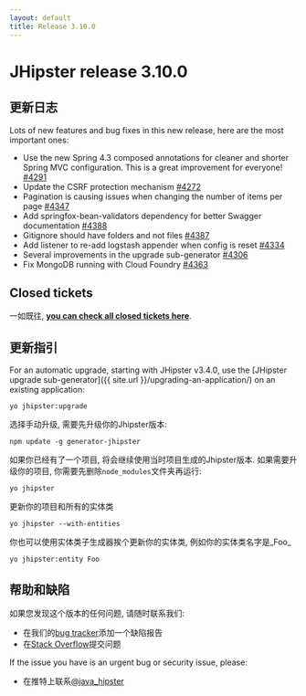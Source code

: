 ```yaml
---
layout: default
title: Release 3.10.0
---
```


JHipster release 3.10.0
==================

更新日志
----------

Lots of new features and bug fixes in this new release, here are the most important ones:

- Use the new Spring 4.3 composed annotations for cleaner and shorter Spring MVC configuration. This is a great improvement for everyone!  [#4291](https://github.com/jhipster/generator-jhipster/pull/4291)
- Update the CSRF protection mechanism [#4272](https://github.com/jhipster/generator-jhipster/issues/4272)
- Pagination is causing issues when changing the number of items per page [#4347](https://github.com/jhipster/generator-jhipster/issues/4347)
- Add springfox-bean-validators dependency for better Swagger documentation [#4388](https://github.com/jhipster/generator-jhipster/pull/4388)
- Gitignore should have folders and not files [#4387](https://github.com/jhipster/generator-jhipster/issues/4387)
- Add listener to re-add logstash appender when config is reset [#4334](https://github.com/jhipster/generator-jhipster/pull/4334)
- Several improvements in the upgrade sub-generator [#4306](https://github.com/jhipster/generator-jhipster/pull/4306)
- Fix MongoDB running with Cloud Foundry [#4363](https://github.com/jhipster/generator-jhipster/issues/4363)

Closed tickets
------------
一如既往, __[you can check all closed tickets here](https://github.com/jhipster/generator-jhipster/issues?q=milestone%3A3.10.0+is%3Aclosed)__.

更新指引
------------

For an automatic upgrade, starting with JHipster v3.4.0, use the [JHipster upgrade sub-generator]({{ site.url }}/upgrading-an-application/) on an existing application:

```
yo jhipster:upgrade
```

选择手动升级, 需要先升级你的Jhipster版本:

```
npm update -g generator-jhipster
```

如果你已经有了一个项目, 将会继续使用当时项目生成的Jhipster版本.
如果需要升级你的项目, 你需要先删除`node_modules`文件夹再运行:

```
yo jhipster
```

更新你的项目和所有的实体类

```
yo jhipster --with-entities
```

你也可以使用实体类子生成器挨个更新你的实体类, 例如你的实体类名字是_Foo_

```
yo jhipster:entity Foo
```

帮助和缺陷
--------------

如果您发现这个版本的任何问题, 请随时联系我们:

- 在我们的[bug tracker](https://github.com/jhipster/generator-jhipster/issues?state=open)添加一个缺陷报告
- 在[Stack Overflow](http://stackoverflow.com/tags/jhipster/info)提交问题

If the issue you have is an urgent bug or security issue, please:

- 在推特上联系[@java_hipster](https://twitter.com/java_hipster)

